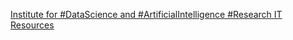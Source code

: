 [Institute for #DataScience and #ArtificialIntelligence   #Research IT Resources](https://qi.tc/qi/118168)